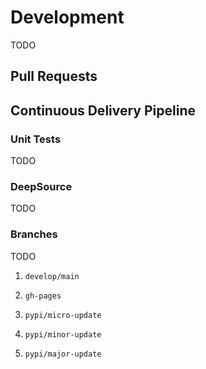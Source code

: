 # Development

TODO

## Pull Requests


## Continuous Delivery Pipeline

### Unit Tests

TODO

### DeepSource 

TODO

### Branches

TODO

1. `develop/main`

2. `gh-pages`

3. `pypi/micro-update`

4. `pypi/minor-update`

5. `pypi/major-update`


